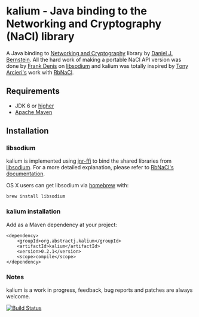 # kalium - Java binding to the Networking and Cryptography (NaCl) library 

A Java binding to [Networking and Cryptography](http://nacl.cr.yp.to/) library by [Daniel J. Bernstein](http://cr.yp.to/djb.html). All the hard work of making a portable NaCl API version was done by [Frank Denis](https://github.com/jedisct1) on [libsodium](https://github.com/jedisct1/libsodium) and kalium was totally inspired by [Tony Arcieri's](https://github.com/tarcieri) work with [RbNaCl](https://github.com/cryptosphere/rbnacl).   

## Requirements

* JDK 6 or [higher](http://www.oracle.com/technetwork/java/javase/downloads/index.html)
* [Apache Maven](http://maven.apache.org/guides/getting-started/)

## Installation

### libsodium

kalium is implemented using [jnr-ffi](https://github.com/jnr/jnr-ffi) to bind the shared libraries from [libsodium](https://github.com/jedisct1/libsodium). For a more detailed explanation, please refer to [RbNaCl's documentation](https://github.com/cryptosphere/rbnacl/blob/master/README.md).

OS X users can get libsodium via [homebrew](http://mxcl.github.com/homebrew/) with: 

    brew install libsodium 

### kalium installation

Add as a Maven dependency at your project:

    <dependency>
        <groupId>org.abstractj.kalium</groupId>
        <artifactId>kalium</artifactId>
        <version>0.2.1</version>
        <scope>compile</scope>
    </dependency>
        
    
### Notes

kalium is a work in progress, feedback, bug reports and patches are always welcome.

[![Build Status](https://travis-ci.org/abstractj/kalium.png?branch=master)](https://travis-ci.org/abstractj/kalium)


 

